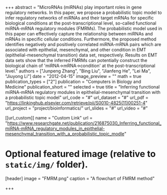 +++
abstract = "MicroRNAs (miRNAs) play important roles in gene regulatory networks. In this paper, we propose a probabilistic topic model to infer regulatory networks of miRNAs and their target mRNAs for specific biological conditions at the post-transcriptional level, so-called functional miRNA-mRNA regulatory modules (FMRMs). The probabilistic model used in this paper can effectively capture the relationship between miRNAs and mRNAs in specific cellular conditions. Furthermore, the proposed method identifies negatively and positively correlated miRNA-mRNA pairs which are associated with epithelial, mesenchymal, and other condition in EMT (epithelial-mesenchymal transition) data set, respectively. Results on EMT data sets show that the inferred FMRMs can potentially construct the biological chain of 'miRNA→mRNA→condition' at the post-transcriptional level."
authors = ["Junpeng Zhang", "Bing Liu", "Jianfeng He", "Lei Ma", "Jiuyong Li"]
date = "2012-04-15"
image_preview = ""
math = true
publication_types = ["2"]
publication = "Computers in Biology and Medicine"
publication_short = ""
selected = true
title = "Inferring functional miRNA-mRNA regulatory modules in epithelial-mesenchymal transition with a probabilistic topic model"
url_code = "#"
url_dataset = "#"
url_pdf = "https://linkinghub.elsevier.com/retrieve/pii/S0010-4825(11)00251-4"
url_project = "project/bioinformatics/"
url_slides = "#"
url_video = "#"

[[url_custom]]
name = "Custom Link"
url = "https://www.researchgate.net/publication/216875030_Inferring_functional_miRNA-mRNA_regulatory_modules_in_epithelial-mesenchymal_transition_with_a_probabilistic_topic_modle"

# Optional featured image (relative to `static/img/` folder).
[header]
image = "FMRM.png"
caption = "A flowchart of FMRM method"

+++

